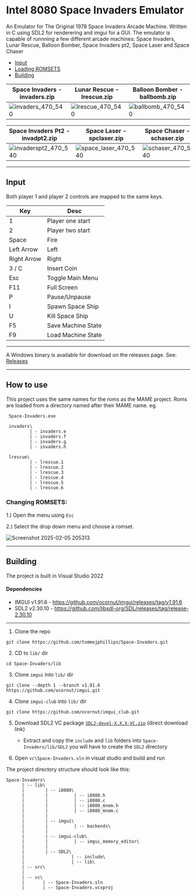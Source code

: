 # Intel 8080 Space Invaders Emulator

An Emulator for The Original 1978 Space Invaders Arcade Machine.
Written in C using SDL2 for renderering and imgui for a GUI.
The emulator is capable of runnning a few different arcade machines: Space Invaders, Lunar Rescue, Balloon Bomber, Space Invaders pt2, Space Laser and Space Chaser

 - [Input](#input)
 - [Loading ROMSETS](#changing-romsets)
 - [Building](#building)

| Space Invaders - invaders.zip | Lunar Rescue - lrescue.zip | Balloon Bomber - ballbomb.zip |
| -                             | -                          |-                              | 
| ![invaders_470_540](https://github.com/user-attachments/assets/0b21da02-f76c-43a2-a58e-7476226d5608) | ![lrescue_470_540](https://github.com/user-attachments/assets/a9e98263-4d80-446d-8889-d1d01a51271f) | ![ballbomb_470_540](https://github.com/user-attachments/assets/acb352f5-e611-4457-995e-e511894af90a) |

| Space Invaders Pt2 - invadpt2.zip | Space Laser - spclaser.zip | Space Chaser - schaser.zip | 
| -                                 | -                          |   -                        | 
| ![invaderspt2_470_540](https://github.com/user-attachments/assets/cd913aad-b211-4de7-aabd-1fa5563c54d8)  | ![space_laser_470_540](https://github.com/user-attachments/assets/ba478b46-e1a0-4613-9188-1ce54bd4154e) | ![schaser_470_540](https://github.com/user-attachments/assets/df1bf496-edf3-4854-b0e3-066a70f81d7c) | 
---

## Input

Both player 1 and player 2 controls are mapped to the same keys.

| Key         | Desc                       |
| ---         | ----------------------     |
| 1           | Player one start           |
| 2           | Player two start           |
| Space       | Fire                       |
| Left Arrow  | Left                       |
| Right Arrow | Right                      |
| 3 / C       | Insert Coin                |
| Esc         | Toggle Main Menu           |
| F11         | Full Screen                |
| P           | Pause/Unpause              |
| I           | Spawn Space Ship           |
| U           | Kill Space Ship            |
| F5          | Save Machine State         |
| F9          | Load Machine State         |

---

A Windows binary is available for download on the releases page. See: [Releases](https://github.com/tommojphillips/Space-Invaders/releases)

---

## How to use
 This project uses the same names for the roms as the MAME project. Roms are loaded from a directory named after their MAME name. eg.

```
 Space-Invaders.exe

 invaders\
         | - invaders.e
         | - invaders.f
         | - invaders.g
         | - invaders.h

 lrescue\
         | - lrescue.1
         | - lrescue.2
         | - lrescue.3
         | - lrescue.4
         | - lrescue.5
         | - lrescue.6
```

### Changing ROMSETS:

 1.) Open the menu using `Esc`
 
 2.) Select the drop down menu and choose a romset.

![Screenshot 2025-02-05 205313](https://github.com/user-attachments/assets/72a5defc-9057-4d44-a6c2-195882728b04)

---

## Building

The project is built in Visual Studio 2022

#### Dependencies 
 - IMGUI v1.91.6 - https://github.com/ocornut/imgui/releases/tag/v1.91.6
 - SDL2 v2.30.10 - https://github.com/libsdl-org/SDL/releases/tag/release-2.30.10

---

  1. Clone the repo  
  
  ```
  git clone https://github.com/tommojphillips/Space-Invaders.git
  ```
  
  2. CD to `lib/` dir
  
  ```
  cd Space-Invaders/lib
  ```
    
  3. Clone `imgui` into `lib/` dir
  
  ``` 
  git clone --depth 1 --branch v1.91.6 https://github.com/ocornut/imgui.git
  ```
  
  4. Clone `imgui-club` into `lib/` dir

  ```
  git clone https://github.com/ocornut/imgui_club.git
  ```
 
  5. Download SDL2 VC package [`SDL2-devel-X.X.X-VC.zip`](https://github.com/libsdl-org/SDL/releases/download/release-2.30.10/SDL2-devel-2.30.10-VC.zip) (direct download link)
     - Extract and copy the `include` and `lib` folders into `Space-Invaders/lib/SDL2` you will have to create the `SDL2` directory

 6. Open `vc\Space-Invaders.sln` in visual studio and build and run

The project directory structure should look like this:

```
Space-Invaders\
      | -- lib\
      |        | -- i8080\
      |        |          | -- i8080.h
      |        |          | -- i8080.c
      |        |          | -- i8080_mnem.h
      |        |          | -- i8080_mnem.c
      |        |
      |        | -- imgui\
      |        |          | -- backends\
      |        |
      |        | -- imgui-club\
      |        |          | -- imgui_memory_editor\
      |        |
      |        | -- SDL2\
      |                  | -- include\
      |                  | -- lib\        
      | -- src\
      |
      | -- vc\
      |       | -- Space-Invaders.sln
      |       | -- Space-Invaders.vcxproj
```
